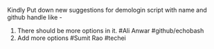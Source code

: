 Kindly Put down new suggestions for demologin script with name and github handle like -
1. There should be more options in it. #Ali Anwar #github/echobash
2. Add more options #Sumit Rao #techei
